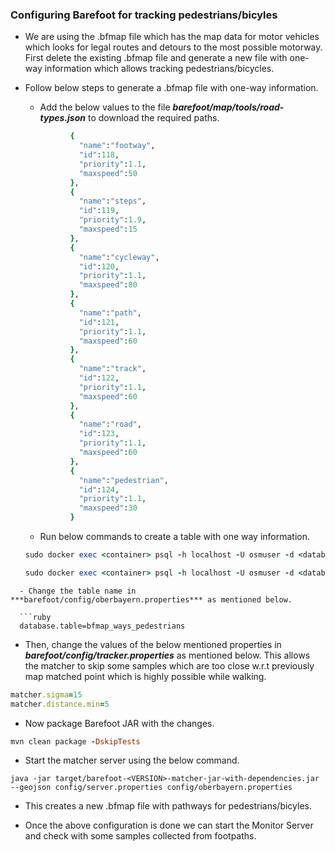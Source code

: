 ### Configuring Barefoot for tracking pedestrians/bicyles

- We are using the .bfmap file which has the map data for motor vehicles which looks for legal routes and detours to the most possible motorway. First delete the existing .bfmap file and generate a new file with one-way information which allows tracking pedestrians/bicycles.

- Follow below steps to generate a .bfmap file with one-way information.
  - Add the below values to the file ***barefoot/map/tools/road-types.json*** to download the required paths.
  ```ruby
            {
              "name":"footway",
              "id":118,
              "priority":1.1,
              "maxspeed":50
            },
            {
              "name":"steps",
              "id":119,
              "priority":1.9,
              "maxspeed":15
            },
            {
              "name":"cycleway",
              "id":120,
              "priority":1.1,
              "maxspeed":80
            },
            {
              "name":"path",
              "id":121,
              "priority":1.1,
              "maxspeed":60
            },
            {
              "name":"track",
              "id":122,
              "priority":1.1,
              "maxspeed":60
            },
            {
              "name":"road",
              "id":123,
              "priority":1.1,
              "maxspeed":60
            },
            {
              "name":"pedestrian",
              "id":124,
              "priority":1.1,
              "maxspeed":30
            }
  ```
  - Run below commands to create a table with one way information.

  ```ruby
  sudo docker exec <container> psql -h localhost -U osmuser -d <database> -c "create table bfmap_ways_pedestrians as table bfmap_ways;"

  sudo docker exec <container> psql -h localhost -U osmuser -d <database> -c "bfmap_ways_pedestrians set reverse=1;"
```
  - Change the table name in ***barefoot/config/oberbayern.properties*** as mentioned below.

  ```ruby
  database.table=bfmap_ways_pedestrians
  ```
  - Then, change the values of the below mentioned properties in ***barefoot/config/tracker.properties*** as mentioned below. This allows the matcher to skip some samples which are too close w.r.t previously map matched point which is highly possible while walking.

  ```ruby
  matcher.sigma=15
  matcher.distance.min=5
  ```
  - Now package Barefoot JAR with the changes.

  ```ruby
  mvn clean package -DskipTests
  ```
  - Start the matcher server using the below command.

  ```
  java -jar target/barefoot-<VERSION>-matcher-jar-with-dependencies.jar --geojson config/server.properties config/oberbayern.properties
  ```
  - This creates a new .bfmap file with pathways for pedestrians/bicyles.


- Once the above configuration is done we can start the Monitor Server and check with some samples collected from footpaths.
